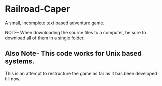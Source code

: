 # Railroad-Caper

A small, incomplete text based adventure game.


NOTE-
When downloading the source files to a computer, be sure to download all of them in a single folder.


Also Note- 
This code works for Unix based systems.
-----------------------------------------------------------------------------------------------------------------------------------
This is an attempt to restructure the game as far as it has been developed till now.

